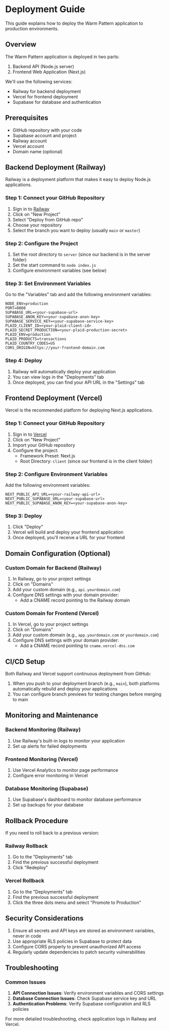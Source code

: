 # Deployment Guide

This guide explains how to deploy the Warm Pattern application to production environments.

## Overview

The Warm Pattern application is deployed in two parts:
1. Backend API (Node.js server)
2. Frontend Web Application (Next.js)

We'll use the following services:
- Railway for backend deployment
- Vercel for frontend deployment
- Supabase for database and authentication

## Prerequisites

- GitHub repository with your code
- Supabase account and project
- Railway account
- Vercel account
- Domain name (optional)

## Backend Deployment (Railway)

Railway is a deployment platform that makes it easy to deploy Node.js applications.

### Step 1: Connect your GitHub Repository

1. Sign in to [Railway](https://railway.app/)
2. Click on "New Project"
3. Select "Deploy from GitHub repo"
4. Choose your repository
5. Select the branch you want to deploy (usually `main` or `master`)

### Step 2: Configure the Project

1. Set the root directory to `server` (since our backend is in the server folder)
2. Set the start command to `node index.js`
3. Configure environment variables (see below)

### Step 3: Set Environment Variables

Go to the "Variables" tab and add the following environment variables:

```
NODE_ENV=production
PORT=8080
SUPABASE_URL=<your-supabase-url>
SUPABASE_ANON_KEY=<your-supabase-anon-key>
SUPABASE_SERVICE_KEY=<your-supabase-service-key>
PLAID_CLIENT_ID=<your-plaid-client-id>
PLAID_SECRET_PRODUCTION=<your-plaid-production-secret>
PLAID_ENV=production
PLAID_PRODUCTS=transactions
PLAID_COUNTRY_CODES=US
CORS_ORIGIN=https://your-frontend-domain.com
```

### Step 4: Deploy

1. Railway will automatically deploy your application
2. You can view logs in the "Deployments" tab
3. Once deployed, you can find your API URL in the "Settings" tab

## Frontend Deployment (Vercel)

Vercel is the recommended platform for deploying Next.js applications.

### Step 1: Connect your GitHub Repository

1. Sign in to [Vercel](https://vercel.com/)
2. Click on "New Project"
3. Import your GitHub repository
4. Configure the project:
   - Framework Preset: Next.js
   - Root Directory: `client` (since our frontend is in the client folder)

### Step 2: Configure Environment Variables

Add the following environment variables:

```
NEXT_PUBLIC_API_URL=<your-railway-api-url>
NEXT_PUBLIC_SUPABASE_URL=<your-supabase-url>
NEXT_PUBLIC_SUPABASE_ANON_KEY=<your-supabase-anon-key>
```

### Step 3: Deploy

1. Click "Deploy"
2. Vercel will build and deploy your frontend application
3. Once deployed, you'll receive a URL for your frontend

## Domain Configuration (Optional)

### Custom Domain for Backend (Railway)

1. In Railway, go to your project settings
2. Click on "Domains"
3. Add your custom domain (e.g., `api.yourdomain.com`)
4. Configure DNS settings with your domain provider:
   - Add a CNAME record pointing to the Railway domain

### Custom Domain for Frontend (Vercel)

1. In Vercel, go to your project settings
2. Click on "Domains"
3. Add your custom domain (e.g., `app.yourdomain.com` or `yourdomain.com`)
4. Configure DNS settings with your domain provider:
   - Add a CNAME record pointing to `cname.vercel-dns.com`

## CI/CD Setup

Both Railway and Vercel support continuous deployment from GitHub:

1. When you push to your deployment branch (e.g., `main`), both platforms automatically rebuild and deploy your applications
2. You can configure branch previews for testing changes before merging to main

## Monitoring and Maintenance

### Backend Monitoring (Railway)

1. Use Railway's built-in logs to monitor your application
2. Set up alerts for failed deployments

### Frontend Monitoring (Vercel)

1. Use Vercel Analytics to monitor page performance
2. Configure error monitoring in Vercel

### Database Monitoring (Supabase)

1. Use Supabase's dashboard to monitor database performance
2. Set up backups for your database

## Rollback Procedure

If you need to roll back to a previous version:

### Railway Rollback

1. Go to the "Deployments" tab
2. Find the previous successful deployment
3. Click "Redeploy"

### Vercel Rollback

1. Go to the "Deployments" tab
2. Find the previous successful deployment
3. Click the three dots menu and select "Promote to Production"

## Security Considerations

1. Ensure all secrets and API keys are stored as environment variables, never in code
2. Use appropriate RLS policies in Supabase to protect data
3. Configure CORS properly to prevent unauthorized API access
4. Regularly update dependencies to patch security vulnerabilities

## Troubleshooting

### Common Issues

1. **API Connection Issues**: Verify environment variables and CORS settings
2. **Database Connection Issues**: Check Supabase service key and URL
3. **Authentication Problems**: Verify Supabase configuration and RLS policies

For more detailed troubleshooting, check application logs in Railway and Vercel. 